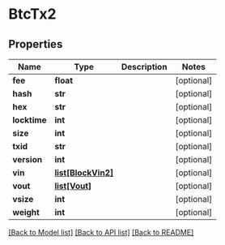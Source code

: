 # BtcTx2

## Properties
Name | Type | Description | Notes
------------ | ------------- | ------------- | -------------
**fee** | **float** |  | [optional] 
**hash** | **str** |  | [optional] 
**hex** | **str** |  | [optional] 
**locktime** | **int** |  | [optional] 
**size** | **int** |  | [optional] 
**txid** | **str** |  | [optional] 
**version** | **int** |  | [optional] 
**vin** | [**list[BlockVin2]**](BlockVin2.md) |  | [optional] 
**vout** | [**list[Vout]**](Vout.md) |  | [optional] 
**vsize** | **int** |  | [optional] 
**weight** | **int** |  | [optional] 

[[Back to Model list]](../README.md#documentation-for-models) [[Back to API list]](../README.md#documentation-for-api-endpoints) [[Back to README]](../README.md)

